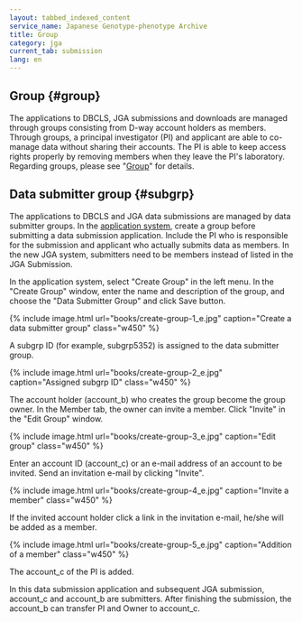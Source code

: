 ```yaml
---
layout: tabbed_indexed_content
service_name: Japanese Genotype-phenotype Archive
title: Group
category: jga
current_tab: submission
lang: en
---
```


## Group {#group}

The applications to DBCLS, JGA submissions and downloads are managed
through groups consisting from D-way account holders as members. Through
groups, a principal investigator (PI) and applicant are able to
co-manage data without sharing their accounts. The PI is able to keep
access rights properly by removing members when they leave the PI's
laboratory. Regarding groups, please see "[Group](/group-e.html)" for
details.

## Data submitter group {#subgrp}

The applications to DBCLS and JGA data submissions are managed by data
submitter groups. In the [application
system](https://humandbs.ddbj.nig.ac.jp/nbdc/application/), create a
group before submitting a data submission application. Include the PI
who is responsible for the submission and applicant who actually submits
data as members. In the new JGA system, submitters need to be members
instead of listed in the JGA Submission.

In the application system, select "Create Group" in the left menu. In the
"Create Group" window, enter the name and description of the group, and
choose the "Data Submitter Group" and click Save button.

{% include image.html url="books/create-group-1_e.jpg" caption="Create a data submitter group" class="w450" %}
  
A subgrp ID (for example, subgrp5352) is assigned to the data submitter
group.

{% include image.html url="books/create-group-2_e.jpg" caption="Assigned subgrp ID" class="w450" %}
   
The account holder (account_b) who creates the group become the group
owner. In the Member tab, the owner can invite a member. Click "Invite"
in the "Edit Group" window.


{% include image.html url="books/create-group-3_e.jpg" caption="Edit group" class="w450" %}

Enter an account ID (account_c) or an e-mail address of an account to
be invited. Send an invitation e-mail by clicking "Invite".


{% include image.html url="books/create-group-4_e.jpg" caption="Invite a member" class="w450" %}

If the invited account holder click a link in the invitation e-mail,
he/she will be added as a member.


{% include image.html url="books/create-group-5_e.jpg" caption="Addition of a member" class="w450" %}

The account_c of the PI is added.

In this data submission application and subsequent JGA submission,
account_c and account_b are submitters. After finishing the
submission, the account_b can transfer PI and Owner to account_c.

